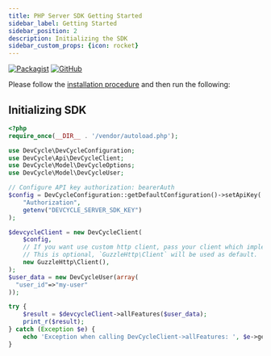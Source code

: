 ```yaml
---
title: PHP Server SDK Getting Started
sidebar_label: Getting Started
sidebar_position: 2
description: Initializing the SDK
sidebar_custom_props: {icon: rocket}
---
```

[![Packagist](https://badgen.net/packagist/v/devcycle/php-server-sdk/latest)](https://packagist.org/packages/devcycle/php-server-sdk)
[![GitHub](https://img.shields.io/github/stars/devcyclehq/php-server-sdk.svg?style=social&label=Star&maxAge=2592000)](https://github.com/DevCycleHQ/php-server-sdk)

Please follow the [installation procedure](/sdk/server-side-sdks/php/php-install) and then run the following:

## Initializing SDK 

```php
<?php
require_once(__DIR__ . '/vendor/autoload.php');

use DevCycle\DevCycleConfiguration;
use DevCycle\Api\DevCycleClient;
use DevCycle\Model\DevCycleOptions;
use DevCycle\Model\DevCycleUser;

// Configure API key authorization: bearerAuth
$config = DevCycleConfiguration::getDefaultConfiguration()->setApiKey(
    "Authorization", 
    getenv("DEVCYCLE_SERVER_SDK_KEY")
);

$devcycleClient = new DevCycleClient(
    $config,
    // If you want use custom http client, pass your client which implements `GuzzleHttp\ClientInterface`.
    // This is optional, `GuzzleHttp\Client` will be used as default.
    new GuzzleHttp\Client(),
);
$user_data = new DevCycleUser(array(
  "user_id"=>"my-user"
));

try {
    $result = $devcycleClient->allFeatures($user_data);
    print_r($result);
} catch (Exception $e) {
    echo 'Exception when calling DevCycleClient->allFeatures: ', $e->getMessage(), PHP_EOL;
}
```
